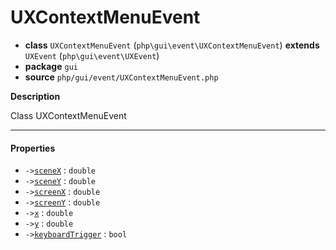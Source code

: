 # UXContextMenuEvent

- **class** `UXContextMenuEvent` (`php\gui\event\UXContextMenuEvent`) **extends** `UXEvent` (`php\gui\event\UXEvent`)
- **package** `gui`
- **source** `php/gui/event/UXContextMenuEvent.php`

**Description**

Class UXContextMenuEvent

---

#### Properties

- `->`[`sceneX`](#prop-scenex) : `double`
- `->`[`sceneY`](#prop-sceney) : `double`
- `->`[`screenX`](#prop-screenx) : `double`
- `->`[`screenY`](#prop-screeny) : `double`
- `->`[`x`](#prop-x) : `double`
- `->`[`y`](#prop-y) : `double`
- `->`[`keyboardTrigger`](#prop-keyboardtrigger) : `bool`